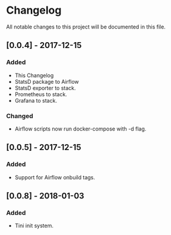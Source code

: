 # Changelog
All notable changes to this project will be documented in this file.

## [0.0.4] - 2017-12-15
### Added
- This Changelog
- StatsD package to Airflow
- StatsD exporter to stack.
- Prometheus to stack.
- Grafana to stack.

### Changed
- Airflow scripts now run docker-compose with -d flag.

## [0.0.5] - 2017-12-15
### Added
- Support for Airflow onbuild tags.

## [0.0.8] - 2018-01-03
### Added
- Tini init system.
